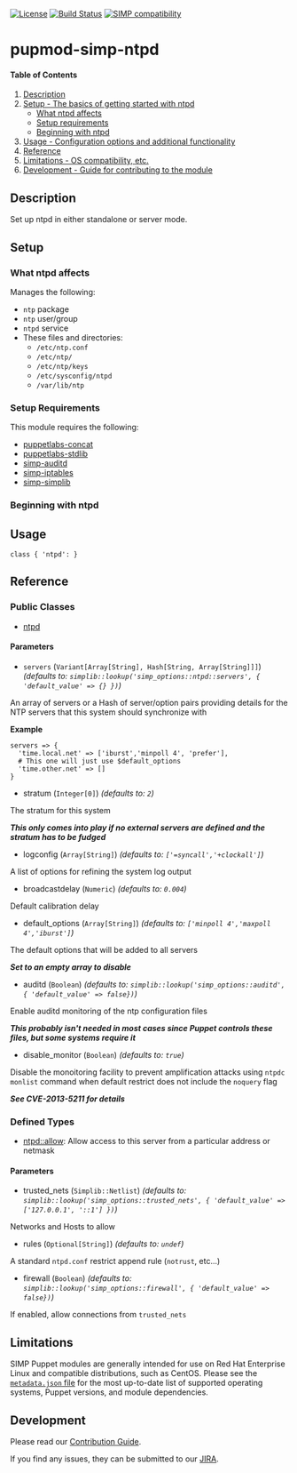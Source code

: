 [![License](http://img.shields.io/:license-apache-blue.svg)](http://www.apache.org/licenses/LICENSE-2.0.html) [![Build Status](https://travis-ci.org/simp/pupmod-simp-ntpd.svg)](https://travis-ci.org/simp/pupmod-simp-ntpd) [![SIMP compatibility](https://img.shields.io/badge/SIMP%20compatibility-6.*-orange.svg)](https://img.shields.io/badge/SIMP%20compatibility-6.*-orange.svg)

# pupmod-simp-ntpd

#### Table of Contents

1. [Description](#description)
2. [Setup - The basics of getting started with ntpd](#setup)
    * [What ntpd affects](#what-ntpd-affects)
    * [Setup requirements](#setup-requirements)
    * [Beginning with ntpd](#beginning-with-ntpd)
3. [Usage - Configuration options and additional functionality](#usage)
4. [Reference](#reference)
5. [Limitations - OS compatibility, etc.](#limitations)
6. [Development - Guide for contributing to the module](#development)

## Description

Set up ntpd in either standalone or server mode.

## Setup


### What ntpd affects

Manages the following:

* `ntp` package
* `ntp` user/group
* `ntpd` service
* These files and directories:
    * `/etc/ntp.conf`
    * `/etc/ntp/`
    * `/etc/ntp/keys`
    * `/etc/sysconfig/ntpd`
    * `/var/lib/ntp`

### Setup Requirements

This module requires the following:

* [puppetlabs-concat](https://forge.puppet.com/puppetlabs/concat)
* [puppetlabs-stdlib](https://forge.puppet.com/puppetlabs/stdlib)
* [simp-auditd](https://forge.puppet.com/simp/auditd)
* [simp-iptables](https://forge.puppet.com/simp/iptables)
* [simp-simplib](https://forge.puppet.com/simp/simplib)

### Beginning with ntpd

## Usage

    class { 'ntpd': }

## Reference

### Public Classes

* [ntpd](https://github.com/simp/pupmod-simp-ntpd/blob/master/manifests/init.pp)

#### Parameters

* `servers` (`Variant[Array[String], Hash[String, Array[String]]]`) *(defaults to: `simplib::lookup('simp_options::ntpd::servers', { 'default_value' => {} })`)*

An array of servers or a Hash of server/option pairs providing details for the NTP servers that this system should synchronize with

**Example**

```
servers => {
  'time.local.net' => ['iburst','minpoll 4', 'prefer'],
  # This one will just use $default_options
  'time.other.net' => []
}
```

* stratum (`Integer[0]`) *(defaults to: `2`)*

The stratum for this system

***This only comes into play if no external servers are defined and the stratum has to be fudged***

* logconfig (`Array[String]`) *(defaults to: `['=syncall','+clockall']`)*

A list of options for refining the system log output

* broadcastdelay (`Numeric`) *(defaults to: `0.004`)*

Default calibration delay

* default\_options (`Array[String]`) *(defaults to: `['minpoll 4','maxpoll 4','iburst']`)*

The default options that will be added to all servers

***Set to an empty array to disable***

* auditd (`Boolean`) *(defaults to: `simplib::lookup('simp_options::auditd', { 'default_value' => false})`)*

Enable auditd monitoring of the ntp configuration files

***This probably isn't needed in most cases since Puppet controls these files, but some systems require it***

* disable\_monitor (`Boolean`) *(defaults to: `true`)*

Disable the monoitoring facility to prevent amplification attacks using `ntpdc monlist` command when default restrict does not include the `noquery` flag

***See CVE-2013-5211 for details***

### Defined Types

* [ntpd::allow](https://github.com/simp/pupmod-simp-ntpd/blob/master/manifests/allow.pp): Allow access to this server from a particular address or netmask

#### Parameters

* trusted\_nets (`Simplib::Netlist`) *(defaults to: `simplib::lookup('simp_options::trusted_nets', { 'default_value' => ['127.0.0.1', '::1'] })`)*

Networks and Hosts to allow

* rules (`Optional[String]`) *(defaults to: `undef`)*

A standard `ntpd.conf` restrict append rule (`notrust`, etc...)

* firewall (`Boolean`) *(defaults to: `simplib::lookup('simp_options::firewall', { 'default_value' => false})`)*

If enabled, allow connections from `trusted_nets`

## Limitations

SIMP Puppet modules are generally intended for use on Red Hat Enterprise
Linux and compatible distributions, such as CentOS. Please see the
[`metadata.json` file](./metadata.json) for the most up-to-date list of
supported operating systems, Puppet versions, and module dependencies.

## Development

Please read our [Contribution Guide](http://simp-doc.readthedocs.io/en/stable/contributors_guide/index.html).

If you find any issues, they can be submitted to our
[JIRA](https://simp-project.atlassian.net).
